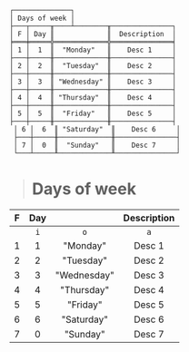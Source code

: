 ```text
┌──────────────┐
│ Days of week │
├───┬─────╥────┴────────╥───────────────┐
│ F │ Day ║             ║  Description  │
╞═══╪═════╬═════════════╬═══════════════╡
│ 1 │  1  ║  "Monday"   ║    Desc 1     │
├───┼─────╫─────────────╫───────────────┤
│ 2 │  2  ║  "Tuesday"  ║    Desc 2     │
├───┼─────╫─────────────╫───────────────┤
│ 3 │  3  ║ "Wednesday" ║    Desc 3     │
├───┼─────╫─────────────╫───────────────┤
│ 4 │  4  ║ "Thursday"  ║    Desc 4     │
├───┼─────╫─────────────╫───────────────┤
│ 5 │  5  ║  "Friday"   ║    Desc 5     │
├───┼─────╫─────────────╫───────────────┤
 │ 6 │  6  ║ "Saturday"  ║    Desc 6     │
 ├───┼─────╫─────────────╫───────────────┤
 │ 7 │  0  ║  "Sunday"   ║    Desc 7     │
 └───┴─────╨─────────────╨───────────────┘
```

> # Days of week

| F | Day |             | Description |
|:-:|:---:|:-----------:|:-----------:|
|   | `i` |     `o`     |     `a`     |
| 1 |  1  |  "Monday"   |   Desc 1    |
| 2 |  2  |  "Tuesday"  |   Desc 2    |
| 3 |  3  | "Wednesday" |   Desc 3    |
| 4 |  4  | "Thursday"  |   Desc 4    |
| 5 |  5  |  "Friday"   |   Desc 5    |
| 6 |  6  | "Saturday"  |   Desc 6    |
| 7 |  0  |  "Sunday"   |   Desc 7    |
